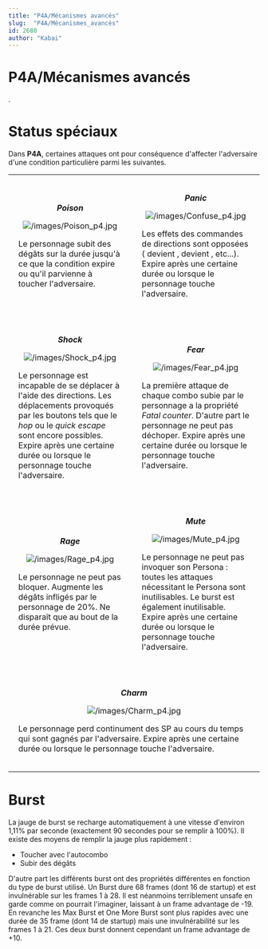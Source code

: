 ```yaml
---
title: "P4A/Mécanismes avancés"
slug:  "P4A/Mécanismes_avancés"
id: 2680
author: "Kabai"
---
```


# P4A/Mécanismes avancés

.

# Status spéciaux

Dans **P4A**, certaines attaques ont pour conséquence d'affecter
l'adversaire d'une condition particulière parmi les suivantes.

<table>
<tr>
<td style="padding:20px">
<center>

***Poison***  
  
![](/images/Poison_p4.jpg "/images/Poison_p4.jpg")

</center>

  
Le personnage subit des dégâts sur la durée jusqu'à ce que la condition
expire ou qu'il parvienne à toucher l'adversaire.

</td>
<td style="padding:20px">
<center>

***Panic***  
  
![](/images/Confuse_p4.jpg "/images/Confuse_p4.jpg")

</center>

  
Les effets des commandes de directions sont opposées ( devient , devient
, etc...). Expire après une certaine durée ou lorsque le personnage
touche l'adversaire.

</td>
</tr>
<tr>
<td style="padding:20px">
<center>

***Shock***  
  
![](/images/Shock_p4.jpg "/images/Shock_p4.jpg")

</center>

  
Le personnage est incapable de se déplacer à l'aide des directions. Les
déplacements provoqués par les boutons tels que le *hop* ou le *quick
escape* sont encore possibles. Expire après une certaine durée ou
lorsque le personnage touche l'adversaire.

</td>
<td style="padding:20px">
<center>

***Fear***  
  
![](/images/Fear_p4.jpg "/images/Fear_p4.jpg")

</center>

  
La première attaque de chaque combo subie par le personnage a la
propriété *Fatal counter*. D'autre part le personnage ne peut pas
déchoper. Expire après une certaine durée ou lorsque le personnage
touche l'adversaire.

</td>
</tr>
<tr>
<td style="padding:20px">
<center>

***Rage***  
  
![](/images/Rage_p4.jpg "/images/Rage_p4.jpg")

</center>

  
Le personnage ne peut pas bloquer. Augmente les dégâts infligés par le
personnage de 20%. Ne disparaît que au bout de la durée prévue.

</td>
<td style="padding:20px">
<center>

***Mute***  
  
![](/images/Mute_p4.jpg "/images/Mute_p4.jpg")

</center>

  
Le personnage ne peut pas invoquer son Persona : toutes les attaques
nécessitant le Persona sont inutilisables. Le burst est également
inutilisable. Expire après une certaine durée ou lorsque le personnage
touche l'adversaire.

</td>
</tr>
<tr>
<td style="padding:20px" colspan="2">
<center>

***Charm***  
  
![](/images/Charm_p4.jpg "/images/Charm_p4.jpg")

</center>

  
Le personnage perd continument des SP au cours du temps qui sont gagnés
par l'adversaire. Expire après une certaine durée ou lorsque le
personnage touche l'adversaire.

</td>
</tr>
</table>

# Burst

La jauge de burst se recharge automatiquement à une vitesse d'environ
1,11% par seconde (exactement 90 secondes pour se remplir à 100%). Il
existe des moyens de remplir la jauge plus rapidement :

- Toucher avec l'autocombo
- Subir des dégâts

D'autre part les différents burst ont des propriétés différentes en
fonction du type de burst utilisé. Un Burst dure 68 frames (dont 16 de
startup) et est invulnérable sur les frames 1 à 28. Il est néanmoins
terriblement unsafe en garde comme on pourrait l'imaginer, laissant à un
frame advantage de -19. En revanche les Max Burst et One More Burst sont
plus rapides avec une durée de 35 frame (dont 14 de startup) mais une
invulnérabilité sur les frames 1 à 21. Ces deux burst donnent cependant
un frame advantage de +10.

